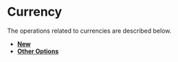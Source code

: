 # Currency

The operations related to currencies are described below.

* **[New](http://j2store.gitbooks.io/user-guide/content/new_currency.html)**
* **[Other Options](http://j2store.gitbooks.io/user-guide/content/edit_currency.html)**

